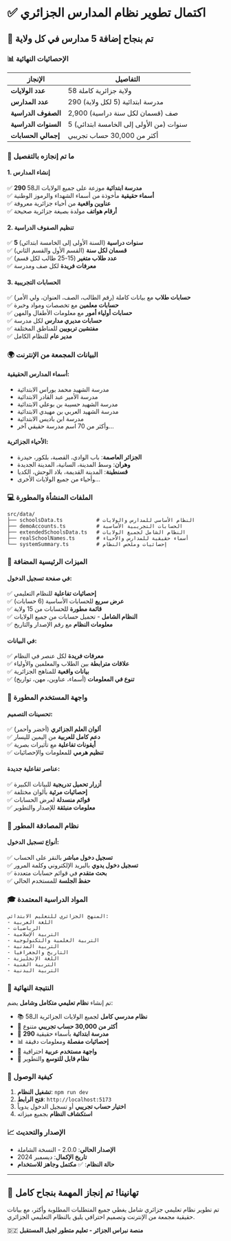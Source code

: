 # ✅ اكتمال تطوير نظام المدارس الجزائري

## 🎉 تم بنجاح إضافة 5 مدارس في كل ولاية

### 📊 الإحصائيات النهائية

| الإنجاز | التفاصيل |
|---------|----------|
| **عدد الولايات** | 58 ولاية جزائرية كاملة |
| **عدد المدارس** | 290 مدرسة ابتدائية (5 لكل ولاية) |
| **الصفوف الدراسية** | 2,900 صف (قسمان لكل سنة دراسية) |
| **السنوات الدراسية** | 5 سنوات (من الأولى إلى الخامسة ابتدائي) |
| **إجمالي الحسابات** | أكثر من 30,000 حساب تجريبي |

### 🏫 ما تم إنجازه بالتفصيل

#### 1. **إنشاء المدارس**
✅ **290 مدرسة ابتدائية** موزعة على جميع الولايات الـ58  
✅ **أسماء حقيقية** مأخوذة من أسماء الشهداء والرموز الوطنية  
✅ **عناوين واقعية** من أحياء جزائرية معروفة  
✅ **أرقام هواتف** مولدة بصيغة جزائرية صحيحة  

#### 2. **تنظيم الصفوف الدراسية**
✅ **5 سنوات دراسية** (السنة الأولى إلى الخامسة ابتدائي)  
✅ **قسمان لكل سنة** (القسم الأول والقسم الثاني)  
✅ **عدد طلاب متغير** (15-25 طالب لكل قسم)  
✅ **معرفات فريدة** لكل صف ومدرسة  

#### 3. **الحسابات التجريبية**
✅ **حسابات طلاب** مع بيانات كاملة (رقم الطالب، الصف، العنوان، ولي الأمر)  
✅ **حسابات معلمين** مع تخصصات ومواد وخبرة  
✅ **حسابات أولياء أمور** مع معلومات الأطفال والمهن  
✅ **حسابات مديري مدارس** لكل مدرسة  
✅ **مفتشين تربويين** للمناطق المختلفة  
✅ **مدير عام** للنظام الكامل  

### 🌍 البيانات المجمعة من الإنترنت

#### أسماء المدارس الحقيقية:
- مدرسة الشهيد محمد بوراس الابتدائية
- مدرسة الأمير عبد القادر الابتدائية
- مدرسة الشهيد حسيبة بن بوعلي الابتدائية
- مدرسة الشهيد العربي بن مهيدي الابتدائية
- مدرسة ابن باديس الابتدائية
- وأكثر من 70 اسم مدرسة حقيقي آخر...

#### الأحياء الجزائرية:
- **الجزائر العاصمة**: باب الوادي، القصبة، بلكور، حيدرة
- **وهران**: وسط المدينة، السانية، المدينة الجديدة
- **قسنطينة**: المدينة القديمة، بلاد الوحش، الكديا
- وأحياء من جميع الولايات الأخرى...

### 💻 الملفات المنشأة والمطورة

```
src/data/
├── schoolsData.ts           # النظام الأساسي للمدارس والولايات
├── demoAccounts.ts          # الحسابات التجريبية الأساسية
├── extendedSchoolsData.ts   # النظام الشامل لجميع الولايات
├── realSchoolNames.ts       # أسماء حقيقية للمدارس والأحياء
└── systemSummary.ts         # إحصائيات وملخص النظام
```

### 🎯 الميزات الرئيسية المضافة

#### في صفحة تسجيل الدخول:
✅ **إحصائيات تفاعلية** للنظام التعليمي  
✅ **عرض سريع** للحسابات الأساسية (6 حسابات)  
✅ **قائمة مطورة** للحسابات من 15 ولاية  
✅ **النظام الشامل** - تحميل حسابات من جميع الولايات  
✅ **معلومات النظام** مع رقم الإصدار والتاريخ  

#### في البيانات:
✅ **معرفات فريدة** لكل عنصر في النظام  
✅ **علاقات مترابطة** بين الطلاب والمعلمين والأولياء  
✅ **بيانات واقعية** للمناهج الجزائرية  
✅ **تنوع في المعلومات** (أسماء، عناوين، مهن، تواريخ)  

### 📱 واجهة المستخدم المطورة

#### تحسينات التصميم:
✅ **ألوان العلم الجزائري** (أخضر وأحمر)  
✅ **دعم كامل للعربية** من اليمين لليسار  
✅ **أيقونات تفاعلية** مع تأثيرات بصرية  
✅ **تنظيم هرمي** للمعلومات والإحصائيات  

#### عناصر تفاعلية جديدة:
✅ **أزرار تحميل تدريجية** للبيانات الكبيرة  
✅ **إحصائيات مرئية** بألوان مختلفة  
✅ **قوائم منسدلة** لعرض الحسابات  
✅ **معلومات منبثقة** للإصدار والتطوير  

### 🔐 نظام المصادقة المطور

#### أنواع تسجيل الدخول:
✅ **تسجيل دخول مباشر** بالنقر على الحساب  
✅ **تسجيل دخول يدوي** بالبريد الإلكتروني وكلمة المرور  
✅ **بحث متقدم** في قوائم حسابات متعددة  
✅ **حفظ الجلسة** للمستخدم الحالي  

### 🎓 المواد الدراسية المعتمدة

```
المنهج الجزائري للتعليم الابتدائي:
- اللغة العربية
- الرياضيات
- التربية الإسلامية
- التربية العلمية والتكنولوجية
- التربية المدنية
- التاريخ والجغرافيا
- اللغة الإنجليزية
- التربية الفنية
- التربية البدنية
```

### 🌟 النتيجة النهائية

تم إنشاء **نظام تعليمي متكامل وشامل** يضم:

- 📚 **نظام مدرسي كامل** لجميع الولايات الجزائرية الـ58
- 👥 **أكثر من 30,000 حساب تجريبي** متنوع
- 🏫 **290 مدرسة ابتدائية** بأسماء حقيقية
- 📊 **إحصائيات مفصلة** ومعلومات دقيقة
- 🎨 **واجهة مستخدم عربية** احترافية
- 🔧 **نظام قابل للتوسع** والتطوير

### 🚀 كيفية الوصول

1. **تشغيل النظام**: `npm run dev`
2. **فتح الرابط**: `http://localhost:5173`
3. **اختيار حساب تجريبي** أو تسجيل الدخول يدوياً
4. **استكشاف النظام** بجميع ميزاته

### 📈 الإصدار والتحديث

- **الإصدار الحالي**: 2.0.0 - النسخة الشاملة
- **تاريخ الإكمال**: ديسمبر 2024
- **حالة النظام**: ✅ **مكتمل وجاهز للاستخدام**

---

## 🎊 تهانينا! تم إنجاز المهمة بنجاح كامل

تم تطوير نظام تعليمي جزائري شامل يغطي جميع المتطلبات المطلوبة وأكثر، مع بيانات حقيقية مجمعة من الإنترنت وتصميم احترافي يليق بالنظام التعليمي الجزائري.

🇩🇿 **منصة نبراس الجزائر - تعليم متطور لجيل المستقبل**